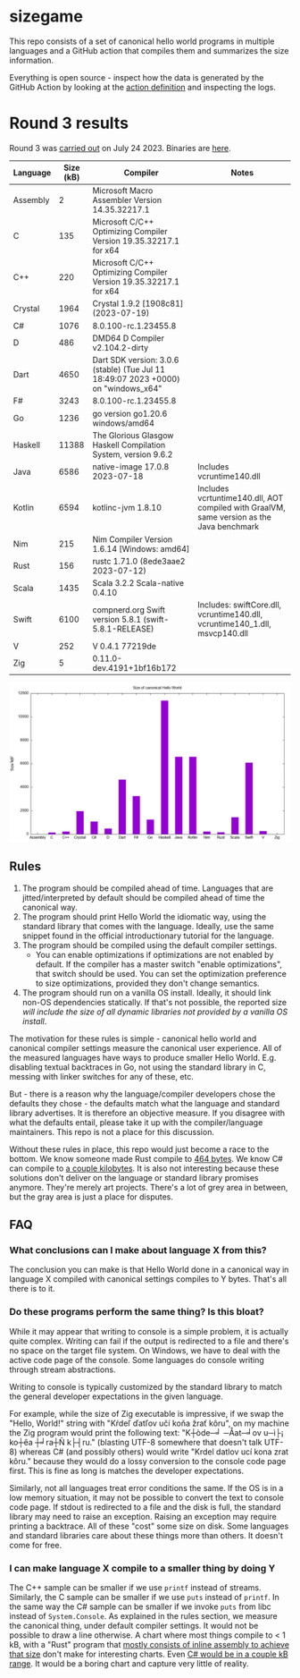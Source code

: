 # sizegame

This repo consists of a set of canonical hello world programs in multiple languages and a GitHub action that compiles them and summarizes the size information.

Everything is open source - inspect how the data is generated by the GitHub Action by looking at the [action definition](.github/workflows/ci.yml) and inspecting the logs.

# Round 3 results

Round 3 was [carried out](https://github.com/MichalStrehovsky/sizegame/actions/runs/5640167628) on July 24 2023. Binaries are [here](https://github.com/MichalStrehovsky/sizegame/releases/tag/round-003).

Language | Size (kB) | Compiler | Notes
-------- | ---- | -------- | -----
Assembly | 2 | Microsoft Macro Assembler Version 14.35.32217.1 |  
C | 135 | Microsoft C/C++ Optimizing Compiler Version 19.35.32217.1 for x64 |  
C++ | 220 | Microsoft C/C++ Optimizing Compiler Version 19.35.32217.1 for x64 |  
Crystal | 1964 | Crystal 1.9.2 [1908c81] (2023-07-19) |  
C# | 1076 | 8.0.100-rc.1.23455.8 |  
D | 486 | DMD64 D Compiler v2.104.2-dirty |  
Dart | 4650 | Dart SDK version: 3.0.6 (stable) (Tue Jul 11 18:49:07 2023 +0000) on "windows_x64" |  
F# | 3243 | 8.0.100-rc.1.23455.8 |  
Go | 1236 | go version go1.20.6 windows/amd64 |  
Haskell | 11388 | The Glorious Glasgow Haskell Compilation System, version 9.6.2 |  
Java | 6586 | native-image 17.0.8 2023-07-18 | Includes vcruntime140.dll 
Kotlin | 6594 | kotlinc-jvm 1.8.10 | Includes vcrtuntime140.dll, AOT compiled with GraalVM, same version as the Java benchmark 
Nim | 215 | Nim Compiler Version 1.6.14 [Windows: amd64] |  
Rust | 156 | rustc 1.71.0 (8ede3aae2 2023-07-12) |  
Scala | 1435 | Scala 3.2.2 Scala-native 0.4.10 |  
Swift | 6100 | compnerd.org Swift version 5.8.1 (swift-5.8.1-RELEASE) | Includes: swiftCore.dll, vcruntime140.dll, vcruntime140_1.dll, msvcp140.dll 
V | 252 | V 0.4.1 77219de |  
Zig | 5 | 0.11.0-dev.4191+1bf16b172 |  

![The above table presented as a bar chart](report.png)

## Rules

1. The program should be compiled ahead of time. Languages that are jitted/interpreted by default should be compiled ahead of time the canonical way.
2. The program should print Hello World the idiomatic way, using the standard library that comes with the language. Ideally, use the same snippet found in the official introductionary tutorial for the language.
3. The program should be compiled using the default compiler settings.
   * You can enable optimizations if optimizations are not enabled by default. If the compiler has a master switch "enable optimizations", that switch should be used. You can set the optimization preference to size optimizations, provided they don't change semantics.
4. The program should run on a vanilla OS install. Ideally, it should link non-OS dependencies statically. If that's not possible, the reported size _will include the size of all dynamic libraries not provided by a vanilla OS install_.

The motivation for these rules is simple - canonical hello world and canonical compiler settings measure the canonical user experience. All of the measured languages have ways to produce smaller Hello World. E.g. disabling textual backtraces in Go, not using the standard library in C, messing with linker switches for any of these, etc.

But - there is a reason why the language/compiler developers chose the defaults they chose - the defaults match what the language and standard library advertises. It is therefore an objective measure. If you disagree with what the defaults entail, please take it up with the compiler/language maintainers. This repo is not a place for this discussion.

Without these rules in place, this repo would just become a race to the bottom. We know someone made Rust compile to [464 bytes](https://github.com/mcountryman/min-sized-rust-windows). We know C# can compile to [a couple kilobytes](https://github.com/MichalStrehovsky/zerosharp). It is also not interesting because these solutions don't deliver on the language or standard library promises anymore. They're merely art projects. There's a lot of grey area in between, but the gray area is just a place for disputes.

## FAQ

### What conclusions can I make about language X from this?

The conclusion you can make is that Hello World done in a canonical way in language X compiled with canonical settings compiles to Y bytes. That's all there is to it.

### Do these programs perform the same thing? Is this bloat?

While it may appear that writing to console is a simple problem, it is actually quite complex. Writing can fail if the output is redirected to a file and there's no space on the target file system. On Windows, we have to deal with the active code page of the console. Some languages do console writing through stream abstractions. 

Writing to console is typically customized by the standard library to match the general developer expectations in the given language.

For example, while the size of Zig executable is impressive, if we swap the "Hello, World!" string with "Kŕdeľ ďatľov učí koňa žrať kôru", on my machine the Zig program would print the following text: "K┼òde─╛ ─Åat─╛ov u─ì├¡ ko┼êa ┼╛ra┼Ñ k├┤ru." (blasting UTF-8 somewhere that doesn't talk UTF-8) whereas C# (and possibly others) would write "Krdel datlov ucí kona zrat kôru." because they would do a lossy conversion to the console code page first. This is fine as long is matches the developer expectations.

Similarly, not all languages treat error conditions the same. If the OS is in a low memory situation, it may not be possible to convert the text to console code page. If stdout is redirected to a file and the disk is full, the standard library may need to raise an exception. Raising an exception may require printing a backtrace. All of these "cost" some size on disk. Some languages and standard libraries care about these things more than others. It doesn't come for free.

### I can make language X compile to a smaller thing by doing Y

The C++ sample can be smaller if we use `printf` instead of streams. Similarly, the C sample can be smaller if we use `puts` instead of `printf`. In the same way the C# sample can be smaller if we invoke `puts` from libc instead of `System.Console`. As explained in the rules section, we measure the canonical thing, under default compiler settings. It would not be possible to draw a line otherwise. A chart where most things compile to < 1 kB, with a "Rust" program that [mostly consists of inline assembly to achieve that size](https://github.com/mcountryman/min-sized-rust-windows) don't make for interesting charts. Even [C# would be in a couple kB range](https://github.com/MichalStrehovsky/zerosharp). It would be a boring chart and capture very little of reality.
